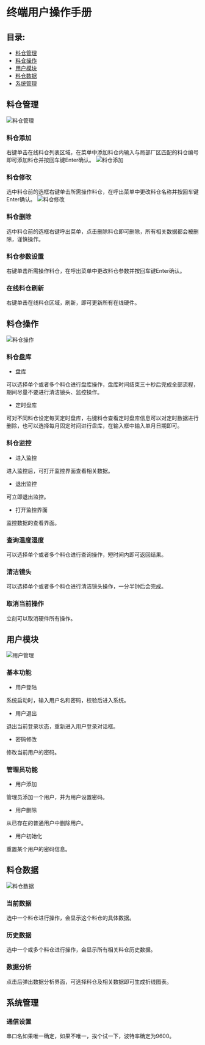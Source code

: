 
# 终端用户操作手册

## 目录:
* [料仓管理](#first-bullet)
* [料仓操作](#second-bullet)
* [用户模块](#third-bullet)
* [料仓数据](#fourth-bullet)
* [系统管理](#fifth-bullet)


## 料仓管理 <a class="anchor" id="first-bullet"></a>

![料仓管理](./料仓管理.jpg)

### 料仓添加
右键单击在线料仓列表区域，在菜单中添加料仓内输入与局部厂区匹配的料仓编号即可添加料仓并按回车键Enter确认。
![料仓添加](./料仓添加.jpg)

### 料仓修改
选中料仓前的选框右键单击所需操作料仓，在呼出菜单中更改料仓名称并按回车键Enter确认。
![料仓修改](./料仓修改.jpg)

### 料仓删除
选中料仓前的选框右键呼出菜单，点击删除料仓即可删除，所有相关数据都会被删除，谨慎操作。

### 料仓参数设置
右键单击所需操作料仓，在呼出菜单中更改料仓参数并按回车键Enter确认。

### 在线料仓刷新
右键单击在线料仓区域，刷新，即可更新所有在线硬件。

## 料仓操作 <a class="anchor" id="second-bullet"></a>

![料仓操作](./料仓操作.jpg)

### 料仓盘库

* 盘库

可以选择单个或者多个料仓进行盘库操作，盘库时间结束三十秒后完成全部流程，期间尽量不要进行清洁镜头、监控操作。

* 定时盘库

可对不同料仓设定每天定时盘库，右键料仓查看定时盘库信息可以对定时数据进行删除，也可以选择每月固定时间进行盘库，在输入框中输入单月日期即可。

### 料仓监控

* 进入监控

进入监控后，可打开监控界面查看相关数据。

* 退出监控

可立即退出监控。

* 打开监控界面

监控数据的查看界面。

### 查询温度湿度

可以选择单个或者多个料仓进行查询操作，短时间内即可返回结果。

### 清洁镜头

可以选择单个或者多个料仓进行清洁镜头操作，一分半钟后会完成。

### 取消当前操作

立刻可以取消硬件所有操作。

## 用户模块 <a class="anchor" id="third-bullet"></a>

![用户管理](./用户管理.jpg)

### 基本功能

* 用户登陆

系统启动时，输入用户名和密码，校验后进入系统。

* 用户退出

退出当前登录状态，重新进入用户登录对话框。

* 密码修改

修改当前用户的密码。


### 管理员功能


* 用户添加

管理员添加一个用户，并为用户设置密码。

* 用户删除

从已存在的普通用户中删除用户。

* 用户初始化

重置某个用户的密码信息。

## 料仓数据 <a class="anchor" id="fourth-bullet"></a>

![料仓数据](./料仓数据.jpg)

### 当前数据

选中一个料仓进行操作，会显示这个料仓的具体数据。

### 历史数据

选中一个或多个料仓进行操作，会显示所有相关料仓历史数据。

### 数据分析

点击后弹出数据分析界面，可选择料仓及相关数据即可生成折线图表。

## 系统管理 <a class="anchor" id="fifth-bullet"></a>

### 通信设置

串口名如果唯一确定，如果不唯一，挨个试一下，波特率确定为9600。






